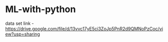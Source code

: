# ML-with-python
data set link - https://drive.google.com/file/d/13vvc17yE5ci3ZoJp5PnR2d9QMNoPzCoc/view?usp=sharing
